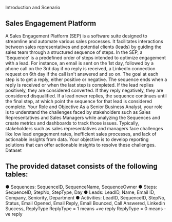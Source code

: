 Introduction and Scenario
## Sales Engagement Platform
A Sales Engagement Platform (SEP) is a software suite designed to streamline and
automate various sales processes. It facilitates interactions between sales representatives
and potential clients (leads) by guiding the sales team through a structured sequence of
steps.
In the SEP, a 'Sequence' is a predefined order of steps intended to optimize engagement
with a lead. For instance, an email is sent on the 1st day, followed by a phone call on the 3rd
day if no reply is received, a LinkedIn connection request on 6th day if the call isn't answered
and so on. The goal at each step is to get a reply, either positive or negative. The sequence
ends when a reply is received or when the last step is completed. If the lead replies
positively, they are considered converted. If they reply negatively, they are considered
disqualified.
If a lead never replies, the sequence continues until the final step, at which point the
sequence for that lead is considered complete.
Your Role and Objective
As a Senior Business Analyst, your role is to understand the challenges faced by
stakeholders such as Sales Representatives and Sales Managers while analyzing the
Sequences and create metrics and dashboards to track those issues. Typically, stakeholders
such as sales representatives and managers face challenges like low lead engagement
rates, inefficient sales processes, and lack of actionable insights from data. Your objective is
to develop reporting solutions that can offer actionable insights to resolve these challenges.
Dataset
## The provided dataset consists of the following tables:
● Sequences: SequenceID, SequenceName, SequenceOwner
● Steps: SequenceID, StepNo, StepType, Day
● Leads: LeadID, Name, Email ID, Company, Seniority, Department
● Activities: LeadID, SequenceID, StepNo, Status, Email Opened, Email Reply, Email
Bounced, Call Answered, Linkedin Success, ReplyType
ReplyType = 1 means +ve reply
ReplyType = 0 means -ve reply
